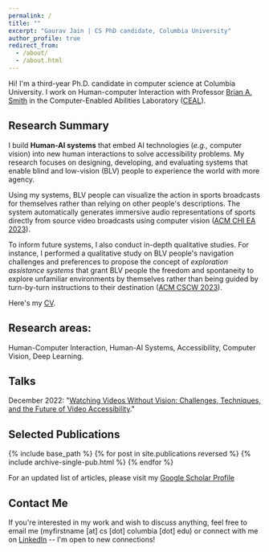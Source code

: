 ```yaml
---
permalink: /
title: ""
excerpt: "Gaurav Jain | CS PhD candidate, Columbia University"
author_profile: true
redirect_from:
  - /about/
  - /about.html
---
```

<!-- ## About Me -->

Hi! I'm a third-year Ph.D. candidate in computer science at Columbia University. I work on Human-computer Interaction with Professor [Brian A. Smith](http://www.cs.columbia.edu/~brian/index.html) in the Computer-Enabled Abilities Laboratory ([CEAL](https://ceal.cs.columbia.edu/)).



## Research Summary

I build <strong>Human-AI systems</strong> that embed AI technologies (<i>e.g.,</i> computer vision) into new human interactions to solve accessibility problems. My research focuses on designing, developing, and evaluating systems that enable blind and low-vision (BLV) people to experience the world with more agency. 

Using my systems, BLV people can visualize the action in sports broadcasts for themselves rather than relying on other people's descriptions. The system automatically generates immersive audio representations of sports directly from source video broadcasts using computer vision ([ACM CHI EA 2023](https://dl.acm.org/doi/10.1145/3544549.3585610)). 

To inform future systems, I also conduct in-depth qualitative studies. For instance, I performed a qualitative study on BLV people's navigation challenges and preferences to propose the concept of <i>exploration assistance systems</i> that grant BLV people the freedom and spontaneity to explore unfamiliar environments by themselves rather than being guided by turn-by-turn instructions to their destination ([ACM CSCW 2023](https://dl.acm.org/doi/10.1145/3579496?cid=99659562550)).

<!-- introduced the concept of "exploration assistance," an evolution of current navigation systems --largely focused on turn-by-turn navigation-- to additionally provide blind and low-vision people the freedom to explore unfamiliar environments by making navigation decisions on the fly, rather than being guided via a fixed path ([ACM CSCW 2023](https://dl.acm.org/doi/10.1145/3579496?cid=99659562550))

To inform future systems that capture what is important to domain experts and people with disabilities, I also conduct and collaborate on in-depth qualitative -->

<!-- My research is focused on building human-AI systems to achieve inclusive physical and digital environments. To this end, I design, develop, and evaluate systems that embed AI --specifically, computer vision-- into human interactions with the goal of enabling people with disabilities to engage with the world with more agency.  -->
<!-- My work leverages AI not to automate interactions, instead it enables equivalent experiences to provide access to everyone, irrespective of their abilities.  -->

<!-- My work takes a different approach to leveraging AI for solving accessibility problems. Instead of using AI for automating or simplifying interactions for people with disabilities, I leverage AI for making it possible for people with disabilities to interact  -->
<!-- 
Previously, my work has introduced the concept of "exploration assistance," an evolution of current navigation systems --largely focused on turn-by-turn navigation-- to additionally provide blind and low-vision people the freedom to explore unfamiliar environments by making navigation decisions on the fly, rather than being guided via a fixed path ([ACM CSCW 2023](https://dl.acm.org/doi/10.1145/3579496?cid=99659562550)). In the realm of digital spaces, my work has introduced systems that automatically generate immersive audio representations of sports, making it possible for blind viewers to visualize the action in sports broadcasts for themselves rather than relying on descriptions from other people ([ACM CHI EA 2023](https://dl.acm.org/doi/10.1145/3544549.3585610)). My ongoing work explores the accessibility of videos  -->

<!-- I am interested in using AI -- specifically, computer vision and deep learning -- to address accessibility problems. My work is focused on designing and developing systems that help blind or low-vision (BLV) people better experience the world -- both physical and digital worlds -- around them.  

Previously, I have performed a qualitative study with BLV people to understand how navigation systems can evolve to support them in exploring unfamiliar environments, as opposed to just guiding them to their destination ([ACM CSCW 2023](https://arxiv.org/abs/2211.16465)). More recently, I developed a computer vision-based system that facilitates a more immersive experience for BLV people when watching sports, enabling them to visualize gameplay directly from videos (ACM CHI 2023).  -->

<!-- My ongoing work explores the use of multimodal representation learning and crowdsourcing to develop tools that help make videos accessible at scale. In addition, I'm exploring new forms of interactions that smart streetscapes — streets equipped with sensors and computational power — can facilitate to support BLV people's navigation.  -->





Here's my [CV](http://gaurav1302.github.io/files/Gaurav_CV_PhD.pdf).



## Research areas:

Human-Computer Interaction, Human-AI Systems, Accessibility, Computer Vision, Deep Learning.


## Talks

December 2022: "[Watching Videos Without Vision: Challenges, Techniques, and the Future of Video Accessibility](https://www.youtube.com/watch?v=QuGQKrjezdk)." 
              <!-- | [Slides](http://gaurav1302.github.io/files/CE.pdf) ) <a href= "https://www.youtube.com/watch?v=QuGQKrjezdk" target="_blank" style="text-decoration: none; font-size:11pt; margin-top: 5px; margin-bottom:0px; color: #333;">
                <span style="color: #52adc8; text-decoration: none; margin-right: 6px; padding: 5px 12px; background: rgba(0, 0, 0, 0.05); border: 1px solid #ccc; border-radius: 6px; line-height: 46px; white-space: nowrap; color: #303030; 
                ">
                  Talk
                </span>                
              </a>
              <a href= "http://gaurav1302.github.io/files/CE.pdf" target="_blank" style="text-decoration: none; font-size:11pt; margin-top: 5px; margin-bottom:0px; color: #333;">
                <span style="color: #52adc8; text-decoration: none; margin-right: 6px; padding: 5px 12px; background: rgba(0, 0, 0, 0.05); border: 1px solid #ccc; border-radius: 6px; line-height: 46px; white-space: nowrap; color: #303030; 
                ">
                  Slides
                </span>                
              </a> -->

<!-- <iframe width="160" height="90" src="https://www.youtube.com/embed/QuGQKrjezdk" title="YouTube video player" frameborder="0" allow="accelerometer; autoplay; clipboard-write; encrypted-media; gyroscope; picture-in-picture; web-share" allowfullscreen></iframe> -->
<!-- - November 2022: Paper accepted at CSCW 2023. [[Preprint](https://arxiv.org/abs/2211.16465)]  -->

<!-- My research revolves around building systems that help people with disabilities to better experience the world around them. Specifically, I am interested in leveraging computer vision and deep learning for multimodal analysis (such as videos, images, and audio) to make digital media more accessible to people who are blind and low vision. To this end, I focus on solving technical challenges of using AI for accessibility and the design of novel interaction techniques that help facilitate a more immersive user experience for people with disabilities. -->

<!-- ### Curriculum Vitae (CV) -->
<!-- Please find my CV  -->


## Selected Publications


{% include base_path %}
{% for post in site.publications reversed %}
  {% include archive-single-pub.html %}
{% endfor %}  

For an updated list of articles, please visit my [Google Scholar Profile](https://scholar.google.com/citations?user=piSn5gQAAAAJ&hl=en)


## Contact Me

If you're interested in my work and wish to discuss anything, feel free to email me (myfirstname \[at\] cs \[dot\] columbia \[dot\] edu) or connect with me on [LinkedIn](https://www.linkedin.com/in/gauravjain13298/) -- I'm open to new connections!

